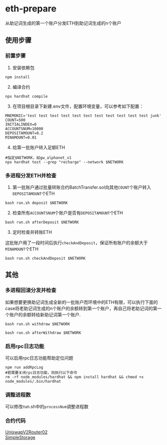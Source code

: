 # eth-prepare

从助记词生成的第一个账户分发ETH到助记词生成的n个账户

## 使用步骤

### 前置步骤

1. 安装依赖包

```shell
npm install
```

2. 编译合约

```shell
npx hardhat compile
```

3. 在项目根目录下新建.env文件，配置环境变量，可以参考如下配置：

```dotenv
MNEMONIC='test test test test test test test test test test test junk'
COUNT=500
INITIALINDEX=0
ACCOUNTSNUM=10000
DEPOSITAMOUNT=0.2
MINAMOUNT=0.01
```

4. 给第一批账户转入足额ETH

```shell
#指定$NETWORK，如gw_alphanet_v1
npx hardhat test --grep "recharge" --network $NETWORK
```

### 多进程分发ETH并检查

1. 第一批账户通过批量转账合约BatchTransfer.sol向其他`COUNT`个账户转入`DEPOSITAMOUNT`个ETH

```shell
bash run.sh deposit $NETWORK
```

2. 检查所有`ACCOUNTSNUM`个账户是否有`DEPOSITAMOUNT`个ETH

```shell
bash run.sh afterDeposit $NETWORK
```

3. 定时检查并转账ETH

这批账户用了一段时间后执行`checkAndDeposit`，保证所有账户的余额大于`MINAMOUNT`个ETH

```shell
bash run.sh checkAndDeposit $NETWORK
```

## 其他

### 多进程回滚分发并检查

如果想要更换助记词生成全新的一批账户而环境中的ETH有限，可以执行下面的case将老助记词生成的n个账户的余额转到第一个账户，再自己将老助记词的第一个账户的余额转给新助记词第一个账户.

```shell
bash run.sh withdraw $NETWORK
```

```shell
bash run.sh afterWithdraw $NETWORK
```

### 启用rpc日志功能

可以启用rpc日志功能帮助定位问题

```shell
npm run addRpcLog
#若需要关闭rpc日志功能，则执行以下命令
rm -rf node_modules/hardhat && npm install hardhat && chmod +x node_modules/.bin/hardhat
```

### 调整进程数

可以修改run.sh中的`processNum`调整进程数

### 合约代码

[UniswapV2Router02](https://sepolia.etherscan.io/address/0xcffdb3456e959b1b9dfd70534ee94e3cd48431be#code)  
[SimpleStorage](https://sepolia.etherscan.io/address/0x47f45bb0bd0087d355d4c314eb55ffb10b64bad1#code)
